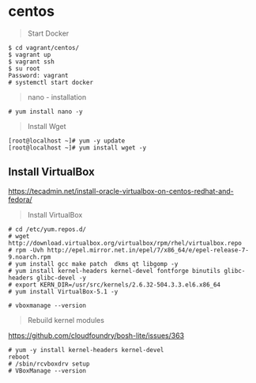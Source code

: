 # centos

> Start Docker

```
$ cd vagrant/centos/
$ vagrant up
$ vagrant ssh
$ su root
Password: vagrant
# systemctl start docker
```

> nano - installation

```
# yum install nano -y
```

> Install Wget

```
[root@localhost ~]# yum -y update
[root@localhost ~]# yum install wget -y
```

## Install VirtualBox

https://tecadmin.net/install-oracle-virtualbox-on-centos-redhat-and-fedora/

> Install VirtualBox

```
# cd /etc/yum.repos.d/
# wget http://download.virtualbox.org/virtualbox/rpm/rhel/virtualbox.repo
# rpm -Uvh http://epel.mirror.net.in/epel/7/x86_64/e/epel-release-7-9.noarch.rpm
# yum install gcc make patch  dkms qt libgomp -y
# yum install kernel-headers kernel-devel fontforge binutils glibc-headers glibc-devel -y
# export KERN_DIR=/usr/src/kernels/2.6.32-504.3.3.el6.x86_64
# yum install VirtualBox-5.1 -y

# vboxmanage --version
```

> Rebuild kernel modules

https://github.com/cloudfoundry/bosh-lite/issues/363

```
# yum -y install kernel-headers kernel-devel
reboot
# /sbin/rcvboxdrv setup
# VBoxManage --version
```

